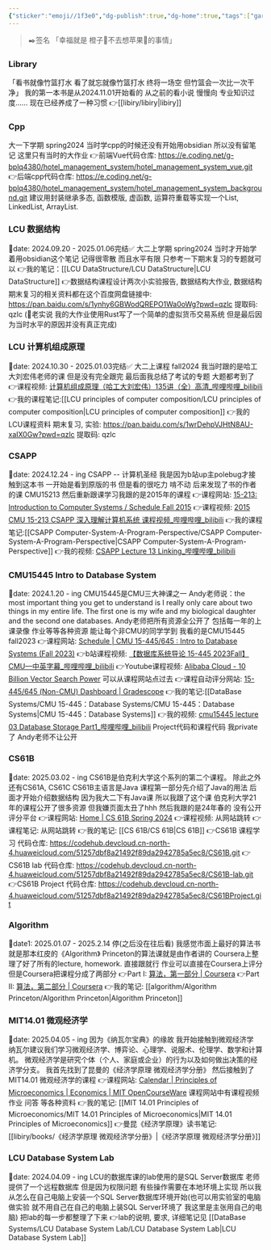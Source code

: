 ```yaml
---
{"sticker":"emoji//1f3e0","dg-publish":true,"dg-home":true,"tags":["gardenEntry","gardenEntry"],"permalink":"/情栀凉橙的小破站/","dgPassFrontmatter":true,"noteIcon":"","created":"2025-03-30T14:49:23.695+08:00","updated":"2025-04-10T00:13:33.801+08:00"}
---
```



>✒️签名
「幸福就是 橙子🍊不去想苹果🍎的事情」

### Library
「看书就像竹篮打水 看了就忘就像竹篮打水 终将一场空 但竹篮会一次比一次干净」
我的第一本书是从2024.11.01开始看的 从之前的看小说 慢慢向 专业知识过度……
现在已经养成了一种习惯
👉[[libiry/libiry\|libiry]]

### Cpp
大一下学期 spring2024
当时学cpp的时候还没有开始用obsidian
所以没有留笔记
这里只有当时的大作业
👉前端Vue代码仓库: https://e.coding.net/g-bplq4380/hotel_management_system/hotel_management_system_vue.git
👉后端cpp代码仓库: https://e.coding.net/g-bplq4380/hotel_management_system/hotel_management_system_background.git
建议用封装继承多态, 函数模版, 虚函数, 运算符重载等实现一个List, LinkedList, ArrayList.

### LCU 数据结构
📅date: 2024.09.20 - 2025.01.06完结✅
大二上学期 spring2024
当时才开始学着用obsidian这个笔记 记得很零散 而且水平有限
只参考一下期末复习的专题就可以
👉我的笔记：[[LCU DataStructure/LCU DataStructure\|LCU DataStructure]]
👉数据结构课程设计两次小实验报告, 数据结构大作业, 数据结构期末复习的相关资料都在这个百度网盘链接中:  https://pan.baidu.com/s/1ynhy6GBWodQREPO1Wa0oWg?pwd=qzlc 提取码: qzlc 
(🤣老实说 我的大作业使用Rust写了一个简单的虚拟货币交易系统 但是最后因为当时水平的原因并没有真正完成)

### LCU 计算机组成原理
📅date: 2024.10.30 - 2025.01.03完结✅
大二上课程 fall2024
我当时跟的是哈工大刘宏伟老师的课  但是没有完全跟完
最后面我总结了考试的专题  大题都考到了
👉课程视频: [计算机组成原理（哈工大刘宏伟）135讲（全）高清_哔哩哔哩_bilibili](https://www.bilibili.com/video/BV1t4411e7LH/?spm_id_from=333.337.search-card.all.click)
👉我的课程笔记:[[LCU principles of computer composition/LCU principles of computer composition\|LCU principles of computer composition]]
👉我的LCU课程资料 期末复习, 实验: https://pan.baidu.com/s/1wrDehpVJHtN8AU-xaIX0Gw?pwd=qzlc 提取码: qzlc

### CSAPP
📅date: 2024.12.24 - ing
CSAPP -- 计算机圣经
我是因为b站up主polebug才接触到这本书
一开始是看到原版的书 但是看的很吃力 啃不动
后来发现了书的作者的课 CMU15213
然后重新跟课学习我跟的是2015年的课程
👉课程网站: [15-213: Introduction to Computer Systems / Schedule Fall 2015](https://www.cs.cmu.edu/afs/cs/academic/class/15213-f15/www/schedule.html)
👉课程视频: [2015 CMU 15-213 CSAPP 深入理解计算机系统 课程视频_哔哩哔哩_bilibili](https://www.bilibili.com/video/BV1iW411d7hd/?spm_id_from=333.337.search-card.all.click)
👉我的课程笔记:[[CSAPP Computer-System-A-Program-Perspective/CSAPP Computer-System-A-Program-Perspective\|CSAPP Computer-System-A-Program-Perspective]]
👉我的视频: [CSAPP Lecture 13 Linking_哔哩哔哩_bilibili](https://www.bilibili.com/video/BV1YxZVY1EGJ/?spm_id_from=333.1387.homepage.video_card.click&vd_source=3256c9484ee0afb7fb8a95fc60db92c6)

### CMU15445 Intro to Database System
📅date: 2024.1.20 - ing
CMU15445是CMU三大神课之一
Andy老师说：the most important thing you get to understand is I really only care about two things in my entire life. The first one is my wife and my biological daughter and the second one databases.
Andy老师把所有资源全公开了 包括每一年的上课录像 作业等等各种资源 能让每个非CMU的同学学到
我看的是CMU15445 fall2023
👉课程网站:  [Schedule | CMU 15-445/645 : Intro to Database Systems (Fall 2023)](https://15445.courses.cs.cmu.edu/fall2023/schedule.html)
👉b站课程视频: [【数据库系统导论 15-445 2023Fall】CMU—中英字幕_哔哩哔哩_bilibili](https://www.bilibili.com/video/BV1Ex4y1p7bi/?spm_id_from=333.337.search-card.all.click)
👉Youtube课程视频: [Alibaba Cloud - 10 Billion Vector Search Power](https://www.youtube.com/watch?v=n9S4Ibh5O0E) 可以从课程网站点过去
👉课程自动评分网站: [15-445/645 (Non-CMU) Dashboard | Gradescope](https://www.gradescope.com/courses/585997)
👉我的笔记:[[DataBase Systems/CMU 15-445：Database Systems/CMU 15-445：Database Systems\|CMU 15-445：Database Systems]]
👉我的视频: [cmu15445 lecture 03 Database Storage Part1_哔哩哔哩_bilibili](https://www.bilibili.com/video/BV1gxZRYoEiR/?spm_id_from=333.1387.homepage.video_card.click)
Project代码和课程代码 我private了 Andy老师不让公开

### CS61B
📅date: 2025.03.02 - ing
CS61B是伯克利大学这个系列的第二个课程。
除此之外还有CS61A, CS61C
CS61B主语言是Java 课程第一部分先介绍了Java的用法 后面才开始介绍数据结构
因为我大二下有Java课 所以我跟了这个课
伯克利大学21年的课程公开了很多资源 但我嫌页面太丑了hhh
然后我跟的是24年春的   没有公开评分平台
👉课程网站: [Home | CS 61B Spring 2024](https://sp24.datastructur.es/)
👉课程视频: 从网站跳转
👉课程笔记: 从网站跳转
👉我的笔记: [[CS 61B/CS 61B\|CS 61B]]
👉CS61B 课程学习 代码仓库: https://codehub.devcloud.cn-north-4.huaweicloud.com/51257dbf8a21492f89da2942785a5ec8/CS61B.git
👉CS61B lab 代码仓库: https://codehub.devcloud.cn-north-4.huaweicloud.com/51257dbf8a21492f89da2942785a5ec8/CS61B-lab.git
👉CS61B Project 代码仓库: https://codehub.devcloud.cn-north-4.huaweicloud.com/51257dbf8a21492f89da2942785a5ec8/CS61BProject.git

### Algorithm
📅date1: 2025.01.07 - 2025.2.14 停(之后没在往后看)
我感觉市面上最好的算法书就是那本红皮的《Algorithm》
Princeton的算法课就是由作者讲的
Coursera上整理了好了所有的lecture, homework.
直接跟就行  作业可以直接在Coursera上评分 但是Coursera把课程分成了两部分
👉Part I: [算法，第一部分 | Coursera](https://www.coursera.org/learn/algorithms-part1)
👉Part II: [算法，第二部分 | Coursera](https://www.coursera.org/learn/algorithms-part2)
👉我的笔记: [[algorithm/Algorithm Princeton/Algorithm Princeton\|Algorithm Princeton]]

### MIT14.01 微观经济学
📅date: 2025.04.05 - ing
因为《纳瓦尔宝典》的缘故 我开始接触到微观经济学
纳瓦尔建议我们学习微观经济学、博弈论、心理学、说服术、伦理学、数学和计算机。
微观经济学是研究个体（个人、家庭或企业）的行为以及如何做出决策的经济学分支。
我首先找到了昆曼的《经济学原理 微观经济学分册》
然后接触到了MIT14.01 微观经济学的课程
👉课程网站: [Calendar | Principles of Microeconomics | Economics | MIT OpenCourseWare](https://www.ocw.mit.edu/courses/14-01-principles-of-microeconomics-fall-2023/pages/calendar/)
课程网站中有课程视频 作业 问答 等各种资料
👉我的笔记: [[MIT 14.01 Principles of Microeconomics/MIT 14.01 Principles of Microeconomics\|MIT 14.01 Principles of Microeconomics]]
👉曼昆《经济学原理》读书笔记: [[libiry/books/《经济学原理 微观经济学分册》\|《经济学原理 微观经济学分册》]]

### LCU Database System Lab
📅date: 2024.04.09 - ing
LCU的数据库课的lab使用的是SQL Server数据库
老师提供了一个远程数据库 但是因为权限问题 有些操作需要在本地环境上实现
所以我从怎么在自己电脑上安装一个SQL Server数据库环境开始(也可以用实验室的电脑做实验 就不用自己在自己的电脑上装SQL Server环境了 我这里是主张用自己的电脑) 把lab的每一步都整理了下来
👉lab的说明, 要求, 详细笔记见 [[DataBase Systems/LCU Database System Lab/LCU Database System Lab\|LCU Database System Lab]]
